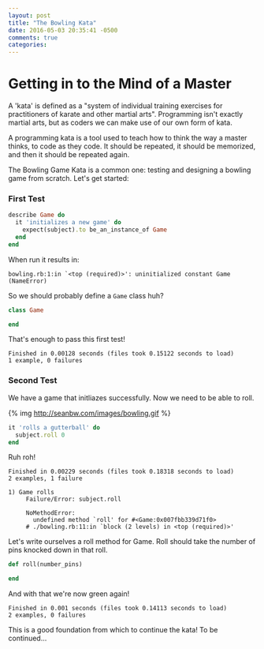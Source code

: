 ```yaml
---
layout: post
title: "The Bowling Kata"
date: 2016-05-03 20:35:41 -0500
comments: true
categories: 
---
```

# Getting in to the Mind of a Master

A 'kata' is defined as a "system of individual training exercises for practitioners of karate and other martial arts". Programming isn't exactly martial arts, but as coders we can make use of our own form of kata.

A programming kata is a tool used to teach how to think the way a master thinks, to code as they code. It should be repeated, it should be memorized, and then it should be repeated again.

The Bowling Game Kata is a common one: testing and designing a bowling game from scratch. Let's get started:

### First Test

``` ruby
describe Game do
  it 'initializes a new game' do
    expect(subject).to be_an_instance_of Game
  end
end
```

When run it results in:

``` 
bowling.rb:1:in `<top (required)>': uninitialized constant Game (NameError)
```

So we should probably define a `Game` class huh?

``` ruby
class Game

end
```

That's enough to pass this first test!

```
Finished in 0.00128 seconds (files took 0.15122 seconds to load)
1 example, 0 failures
```

### Second Test

We have a game that initliazes successfully. Now we need to be able to roll.

{% img http://seanbw.com/images/bowling.gif %}

``` ruby
it 'rolls a gutterball' do
  subject.roll 0
end
```

Ruh roh!

```
Finished in 0.00229 seconds (files took 0.18318 seconds to load)
2 examples, 1 failure
```

```
1) Game rolls
     Failure/Error: subject.roll

     NoMethodError:
       undefined method `roll' for #<Game:0x007fbb339d71f0>
     # ./bowling.rb:11:in `block (2 levels) in <top (required)>'
```

Let's write ourselves a roll method for Game. Roll should take the number of pins knocked down in that roll.

```ruby
def roll(number_pins)

end
```

And with that we're now green again!

```
Finished in 0.001 seconds (files took 0.14113 seconds to load)
2 examples, 0 failures
```

This is a good foundation from which to continue the kata!
To be continued...









